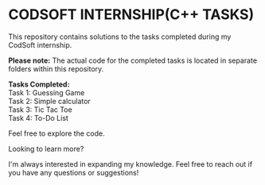 # CODSOFT INTERNSHIP(C++ TASKS)
This repository contains solutions to the tasks completed during my CodSoft internship.

<b>Please note:</b> The actual code for the completed tasks is located in separate folders within this repository.
<br>

<b>Tasks Completed:</b><br>
Task 1: Guessing Game<br>
Task 2: Simple calculator<br>
Task 3: Tic Tac Toe<br>
Task 4: To-Do List
<br>

Feel free to explore the code.
<br>

Looking to learn more?

I'm always interested in expanding my knowledge. Feel free to reach out if you have any questions or suggestions!



